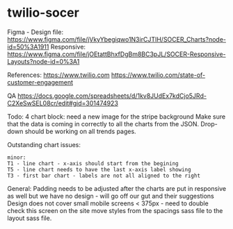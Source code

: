 # twilio-socer

Figma - Design file: https://www.figma.com/file/jVkyYbegiqwo1N3irCJTIH/SOCER_Charts?node-id=50%3A1911
Responsive: https://www.figma.com/file/jOEtattBhxfDgBm8BC3pJL/SOCER-Responsive-Layouts?node-id=0%3A1

References:
https://www.twilio.com
https://www.twilio.com/state-of-customer-engagement



QA
https://docs.google.com/spreadsheets/d/1kv8JUdEx7kdCjo5JRd-C2XeSwSEL08cr/edit#gid=301474923


Todo:
	4 chart block:
		need a new image for the stripe background
		Make sure that the data is coming in correctly to all the charts from the JSON.
			Drop-down should be working on all trends pages.

Outstanding chart issues:

    minor:
    T1 - line chart - x-axis should start from the begining
	T5 - line chart needs to have the last x-axis label showing
	T3 - first bar chart - labels are not all aligned to the right
	


General:
	Padding needs to be adjusted after the charts are put in
		responsive as well but we have no design - will go off our gut and their suggestions
	Design does not cover small mobile screens < 375px - need to double check this screen on the site
	move styles from the spacings sass file to the layout sass file.



